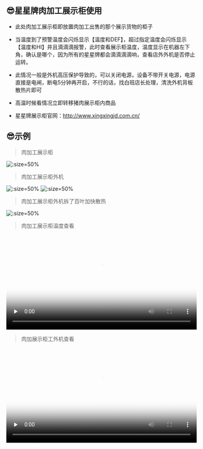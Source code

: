 ## 😎星星牌肉加工展示柜使用

* 此处肉加工展示柜即放置肉加工出售的那个展示货物的柜子

* 当温度到了预警温度会闪烁显示【温度和DEF】，超过指定温度会闪烁显示【温度和HI】并且滴滴滴报警，此时查看展示柜温度，温度显示在机器左下角，确认是哪个，因为所有的星星牌都会滴滴滴滴响，查看店外外机是否停止运转。

* 此情况一般是外机高压保护导致的，可以关闭电源，设备不带开关电源，电源直接是电闸，断电5分钟再开启，不行的话，找白班店长处理，清洗外机背板散热片即可

* 高温时候看情况立即转移猪肉展示柜内商品

* 星星牌展示柜官网：http://www.xingxingjd.com.cn/

## 😎示例

> 肉加工展示柜

![](https://gitee.com/GaloisFields/WORKFLOWS4COMPANY/raw/master/resources/pic/equipment/星星牌肉加工展示柜.jpeg ':size=50%')

> 肉加工展示柜外机

![](https://gitee.com/GaloisFields/WORKFLOWS4COMPANY/raw/master/resources/pic/equipment/外机星星牌肉加工展示柜1.jpeg ':size=50%')
![](https://gitee.com/GaloisFields/WORKFLOWS4COMPANY/raw/master/resources/pic/equipment/外机星星牌肉加工展示柜2.jpeg ':size=50%')

> 肉加工展示柜外机拆了百叶加快散热

![](https://gitee.com/GaloisFields/WORKFLOWS4COMPANY/raw/master/resources/pic/equipment/外机星星牌肉加工展示柜拆了百叶.jpeg ':size=50%')

> 肉加工展示柜温度查看

<video id="video" width=100%  controls="" preload="none" poster="https://gitee.com/GaloisFields/WORKFLOWS4COMPANY/raw/master/resources/pic/logo/视频封面0.png"><source id="mp4" src="http://ypsx-test.test.upcdn.net/equipment/肉加工展示柜温度查看.mp4" type="video/mp4"></videos>

> 肉加展示柜工外机查看

<video id="video" width=100%  controls="" preload="none" poster="https://gitee.com/GaloisFields/WORKFLOWS4COMPANY/raw/master/resources/pic/logo/视频封面1.png"><source id="mp4" src="http://ypsx-test.test.upcdn.net/equipment/肉加展示柜工外机查看.mp4" type="video/mp4"></videos>
